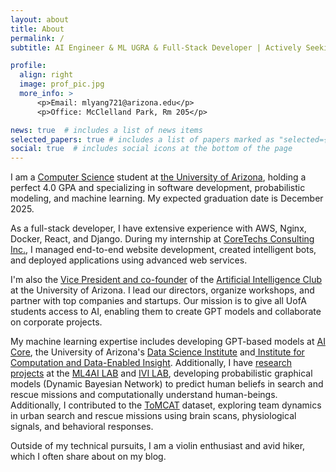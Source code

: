 ```yaml
---
layout: about
title: About
permalink: /
subtitle: AI Engineer & ML UGRA & Full-Stack Developer | Actively Seeking Summer 2025 Internships

profile:
  align: right
  image: prof_pic.jpg
  more_info: >
      <p>Email: mlyang721@arizona.edu</p>
      <p>Office: McClelland Park, Rm 205</p>

news: true  # includes a list of news items
selected_papers: true # includes a list of papers marked as "selected={true}"
social: true  # includes social icons at the bottom of the page
---
```


I am a [Computer Science](https://www.cs.arizona.edu/) student at [the University of Arizona](https://www.arizona.edu/), holding a perfect 4.0 GPA and specializing in software development, probabilistic modeling, and machine learning. My expected graduation date is December 2025. 

As a full-stack developer, I have extensive experience with AWS, Nginx, Docker, React, and Django. During my internship at [CoreTechs Consulting Inc.](https://www.coretechs.com/), I managed end-to-end website development, created intelligent bots, and deployed applications using advanced web services.

I'm also the [Vice President and co-founder](https://uaaiclub.com/team/) of the [Artificial Intelligence Club](https://uaaiclub.com/) at the University of Arizona. I lead our directors, organize workshops, and partner with top companies and startups. Our mission is to give all UofA students access to AI, enabling them to create GPT models and collaborate on corporate projects.

My machine learning expertise includes developing GPT-based models at [AI Core](https://aicore.arizona.edu/), the University of Arizona's [Data Science Institute](https://datascience.arizona.edu/) and[ Institute for Computation and Data-Enabled Insight](https://datainsight.arizona.edu/). Additionally, I have [research projects](https://ml4ai.github.io/tomcat/) at the [ML4AI LAB](https://ml4ai.github.io/) and [IVI LAB](https://ivilab.org/), developing probabilistic graphical models (Dynamic Bayesian Network) to predict human beliefs in search and rescue missions and computationally understand human-beings. Additionally, I contributed to the [ToMCAT](https://ml4ai.github.io/tomcat/) dataset, exploring team dynamics in urban search and rescue missions using brain scans, physiological signals, and behavioral responses.

Outside of my technical pursuits, I am a violin enthusiast and avid hiker, which I often share about on my blog.